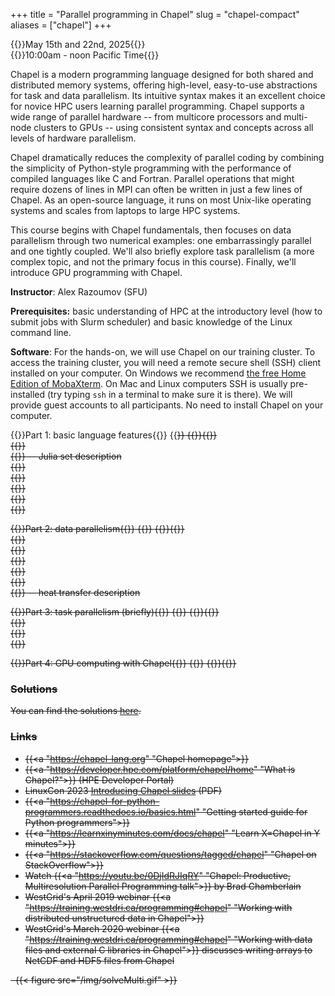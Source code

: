 +++
title = "Parallel programming in Chapel"
slug = "chapel-compact"
aliases = ["chapel"]
+++

{{<cor>}}May 15th and 22nd, 2025{{</cor>}}\
{{<cgr>}}10:00am - noon Pacific Time{{</cgr>}}

Chapel is a modern programming language designed for both shared and distributed memory systems, offering
high-level, easy-to-use abstractions for task and data parallelism. Its intuitive syntax makes it an excellent
choice for novice HPC users learning parallel programming. Chapel supports a wide range of parallel hardware
-- from multicore processors and multi-node clusters to GPUs -- using consistent syntax and concepts across
all levels of hardware parallelism.

Chapel dramatically reduces the complexity of parallel coding by combining the simplicity of Python-style
programming with the performance of compiled languages like C and Fortran. Parallel operations that might
require dozens of lines in MPI can often be written in just a few lines of Chapel. As an open-source language,
it runs on most Unix-like operating systems and scales from laptops to large HPC systems.

This course begins with Chapel fundamentals, then focuses on data parallelism through two numerical examples:
one embarrassingly parallel and one tightly coupled. We'll also briefly explore task parallelism (a more
complex topic, and not the primary focus in this course). Finally, we'll introduce GPU programming with
Chapel.

<!-- 1. Instructor / helpers / course introduction -->
<!-- 1. Introduction to Chapel (download the [PDF slides](http://bit.ly/chapeltop)) -->
<!-- 1. Distribute usernames and passwords -->
<!-- 1. Hands-on on the cluster:   -->
<!--   4.1 let's try to log in to the training cluster   -->
<!--   4.2 let's try loading single-locale Chapel and compiling a simple code   -->
<!--   4.3 let's write a makefile for compiling Chapel codes   -->
<!--   4.4 let's submit a serial job script to run Chapel on a compute node -->
<!-- 1. Review the program for self-study:   -->
<!--   5.1 build step-by-step a serial heat diffusion solver   -->
<!--   5.2 task parallelism in shared-memory -->
<!-- Start with the **Basic language features** page. Next go to **Task parallelism** and try to go as far as you can in that -->
<!-- page before the mid-day session. I suggest skipping *"Parallelizing the heat transfer equation"* subsection at the end -->
<!-- to save time. -->
<!-- Try to do all exercises in the lessons. The solutions are posted at the end of each page: please try not to look at them -->
<!-- while working on the problems. -->

<!-- 1. Answer any questions + go through the main points from the morning   -->
<!--     1.1 serial heat diffusion solver   -->
<!--     1.1 task parallelism in shared-memory -->
<!-- 1. Review the program for the afternoon: data parallelism -->
<!-- 1. Let's try loading multi-locale Chapel and compiling a simple multi-locale code -->

**Instructor**: Alex Razoumov (SFU)

**Prerequisites:** basic understanding of HPC at the introductory level (how to submit jobs with Slurm scheduler) and
  basic knowledge of the Linux command line.

**Software**: For the hands-on, we will use Chapel on our training cluster. To access the training cluster, you will
need a remote secure shell (SSH) client installed on your computer. On Windows we recommend
[the free Home Edition of MobaXterm](https://mobaxterm.mobatek.net/download.html). On Mac and Linux computers SSH is
usually pre-installed (try typing `ssh` in a terminal to make sure it is there). We will provide guest accounts to all
participants. No need to install Chapel on your computer.






{{<cor>}}Part 1: basic language features{{</cor>}} {{<s>}} {{<cgr>}}{{</cgr>}} \
{{<linktitle url="../chapel2/chapel-01-intro" text="Introduction to Chapel">}} \
{{<linktitle url="../chapel2/chapel-02-variables" text="Basic syntax and variables">}} -- Julia set description \
{{<linktitle url="../chapel2/chapel-03-ranges-and-arrays" text="Ranges and arrays">}} \
{{<linktitle url="../chapel2/chapel-04-control-flow" text="Control flow">}} \
{{<linktitle url="../chapel2/chapel-06-command-line-arguments" text="Using command-line arguments">}} \
{{<linktitle url="../chapel2/chapel-07-timing" text="Measuring code performance">}} \
{{<linktitle url="../chapel2/chapel-08-output" text="Writing output">}}

{{<cor>}}Part 2: data parallelism{{</cor>}} {{<s>}} {{<cgr>}}{{</cgr>}} \
{{<linktitle url="../chapel2/chapel-10-intro-parallel" text="Intro to parallel computing">}} \
{{<linktitle url="../chapel2/chapel-11-single-locale-data-parallel" text="Single-locale data parallelism">}} \
{{<linktitle url="../chapel2/chapel-13-multi-locale-chapel" text="Multi-locale Chapel">}} \
{{<linktitle url="../chapel2/chapel-14-domains-and-data-parallel" text="Domains and data parallelism">}} \
{{<linktitle url="../chapel2/chapel-15-distributed-julia-set" text="Parallel Julia set">}} \
{{<linktitle url="../chapel2/chapel-16-distributed-heat-transfer" text="Heat transfer solver on distributed domains">}} -- heat transfer description

{{<cor>}}Part 3: task parallelism (briefly){{</cor>}} {{<s>}} {{<cgr>}}{{</cgr>}} \
{{<linktitle url="../chapel2/chapel-20-fire-and-forget-tasks" text="Fire-and-forget tasks">}} \
{{<linktitle url="../chapel2/chapel-21-synchronising-tasks" text="Synchronization of tasks">}} \
{{<linktitle url="../chapel2/chapel-22-task-parallel-heat-transfer" text="Task-parallelizing the heat transfer solver">}}

{{<cor>}}Part 4: GPU computing with Chapel{{</cor>}} {{<s>}} {{<cgr>}}{{</cgr>}}
<!-- ACTION: add and shorten material from chapel-gpu.md -->




### Solutions

You can find the solutions [here](../../solutions-chapel).




### Links

- {{<a "https://chapel-lang.org" "Chapel homepage">}}
- {{<a "https://developer.hpe.com/platform/chapel/home" "What is Chapel?">}} (HPE Developer Portal)
- LinuxCon 2023 [Introducing Chapel slides](https://chapel-lang.org/presentations/ChapelForLinuxCon-presented.pdf) (PDF)
- {{<a "https://chapel-for-python-programmers.readthedocs.io/basics.html" "Getting started guide for Python programmers">}}
- {{<a "https://learnxinyminutes.com/docs/chapel" "Learn X=Chapel in Y minutes">}}
- {{<a "https://stackoverflow.com/questions/tagged/chapel" "Chapel on StackOverflow">}}
- Watch {{<a "https://youtu.be/0DjIdRJIqRY" "Chapel: Productive, Multiresolution Parallel Programming talk">}} by Brad Chamberlain
- WestGrid's April 2019 webinar {{<a "https://training.westdri.ca/programming#chapel" "Working with distributed unstructured data in Chapel">}}
- WestGrid's March 2020 webinar {{<a "https://training.westdri.ca/programming#chapel" "Working with data files and external C libraries in Chapel">}} discusses writing arrays to NetCDF and HDF5 files from Chapel




<!-- * Binary I/O: check https://chapel-lang.org/publications/ParCo-Larrosa.pdf -->

<!-- * advanced: take a simple 2D or 3D non-linear problem, linearize it, implement a parallel multi-locale -->
<!--   linear solver entirely in Chapel -->






&nbsp;
{{< figure src="/img/solveMulti.gif" >}}
